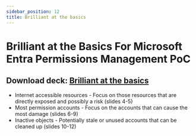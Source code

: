 ```yaml
---
sidebar_position: 12
title: Brilliant at the basics
---
```


# Brilliant at the Basics For Microsoft Entra Permissions Management PoC

## Download deck: [Brilliant at the basics](./EPM_POC_Assets/03-MEPM_PoC_Brilliant_at_the_Basics.pptx)

- Internet accessible resources - Focus on those resources that are directly exposed and possibly a risk (slides 4-5)
- Most permission accounts - Focus on the accounts that can cause the most damage (slides 6-9)
- Inactive objects - Potentially stale or unused accounts that can be cleaned up (slides 10-12)
